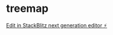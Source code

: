 # treemap

[Edit in StackBlitz next generation editor ⚡️](https://stackblitz.com/~/github.com/nsdevaraj/treemap)
